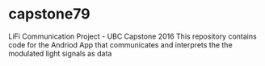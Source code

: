 # capstone79
LiFi Communication Project - UBC Capstone 2016
This repository contains code for the Andriod App that communicates and interprets the the modulated light signals as data
